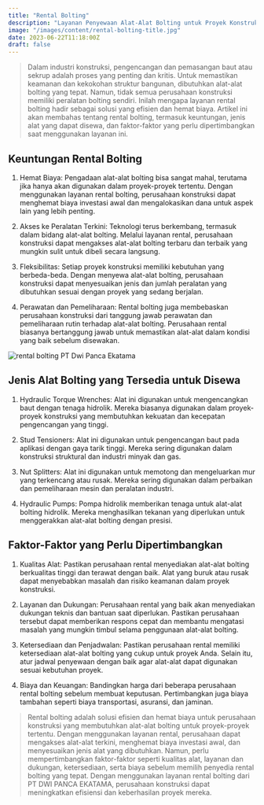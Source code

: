 ```yaml
---
title: "Rental Bolting"
description: "Layanan Penyewaan Alat-Alat Bolting untuk Proyek Konstruksi"
image: "/images/content/rental-bolting-title.jpg"
date: 2023-06-22T11:18:00Z
draft: false
---
```



>Dalam industri konstruksi, pengencangan dan pemasangan baut atau sekrup adalah proses yang penting dan kritis. Untuk memastikan keamanan dan kekokohan struktur bangunan, dibutuhkan alat-alat bolting yang tepat. Namun, tidak semua perusahaan konstruksi memiliki peralatan bolting sendiri. Inilah mengapa layanan rental bolting hadir sebagai solusi yang efisien dan hemat biaya. Artikel ini akan membahas tentang rental bolting, termasuk keuntungan, jenis alat yang dapat disewa, dan faktor-faktor yang perlu dipertimbangkan saat menggunakan layanan ini.

## Keuntungan Rental Bolting

1.  Hemat Biaya: Pengadaan alat-alat bolting bisa sangat mahal, terutama jika hanya akan digunakan dalam proyek-proyek tertentu. Dengan menggunakan layanan rental bolting, perusahaan konstruksi dapat menghemat biaya investasi awal dan mengalokasikan dana untuk aspek lain yang lebih penting.

2.  Akses ke Peralatan Terkini: Teknologi terus berkembang, termasuk dalam bidang alat-alat bolting. Melalui layanan rental, perusahaan konstruksi dapat mengakses alat-alat bolting terbaru dan terbaik yang mungkin sulit untuk dibeli secara langsung.

3.  Fleksibilitas: Setiap proyek konstruksi memiliki kebutuhan yang berbeda-beda. Dengan menyewa alat-alat bolting, perusahaan konstruksi dapat menyesuaikan jenis dan jumlah peralatan yang dibutuhkan sesuai dengan proyek yang sedang berjalan.

4.  Perawatan dan Pemeliharaan: Rental bolting juga membebaskan perusahaan konstruksi dari tanggung jawab perawatan dan pemeliharaan rutin terhadap alat-alat bolting. Perusahaan rental biasanya bertanggung jawab untuk memastikan alat-alat dalam kondisi yang baik sebelum disewakan.

![rental bolting PT Dwi Panca Ekatama](/images/content/rental-bolting-dwi-panca.jpg "rental bolting PT Dwi Panca Ekatama")

## Jenis Alat Bolting yang Tersedia untuk Disewa

1.  Hydraulic Torque Wrenches: Alat ini digunakan untuk mengencangkan baut dengan tenaga hidrolik. Mereka biasanya digunakan dalam proyek-proyek konstruksi yang membutuhkan kekuatan dan kecepatan pengencangan yang tinggi.

2.  Stud Tensioners: Alat ini digunakan untuk pengencangan baut pada aplikasi dengan gaya tarik tinggi. Mereka sering digunakan dalam konstruksi struktural dan industri minyak dan gas.

3.  Nut Splitters: Alat ini digunakan untuk memotong dan mengeluarkan mur yang terkencang atau rusak. Mereka sering digunakan dalam perbaikan dan pemeliharaan mesin dan peralatan industri.

4.  Hydraulic Pumps: Pompa hidrolik memberikan tenaga untuk alat-alat bolting hidrolik. Mereka menghasilkan tekanan yang diperlukan untuk menggerakkan alat-alat bolting dengan presisi.

## Faktor-Faktor yang Perlu Dipertimbangkan

1.  Kualitas Alat: Pastikan perusahaan rental menyediakan alat-alat bolting berkualitas tinggi dan terawat dengan baik. Alat yang buruk atau rusak dapat menyebabkan masalah dan risiko keamanan dalam proyek konstruksi.

2.  Layanan dan Dukungan: Perusahaan rental yang baik akan menyediakan dukungan teknis dan bantuan saat diperlukan. Pastikan perusahaan tersebut dapat memberikan respons cepat dan membantu mengatasi masalah yang mungkin timbul selama penggunaan alat-alat bolting.

3.  Ketersediaan dan Penjadwalan: Pastikan perusahaan rental memiliki ketersediaan alat-alat bolting yang cukup untuk proyek Anda. Selain itu, atur jadwal penyewaan dengan baik agar alat-alat dapat digunakan sesuai kebutuhan proyek.

4.  Biaya dan Keuangan: Bandingkan harga dari beberapa perusahaan rental bolting sebelum membuat keputusan. Pertimbangkan juga biaya tambahan seperti biaya transportasi, asuransi, dan jaminan.

>Rental bolting adalah solusi efisien dan hemat biaya untuk perusahaan konstruksi yang membutuhkan alat-alat bolting untuk proyek-proyek tertentu. Dengan menggunakan layanan rental, perusahaan dapat mengakses alat-alat terkini, menghemat biaya investasi awal, dan menyesuaikan jenis alat yang dibutuhkan. Namun, perlu mempertimbangkan faktor-faktor seperti kualitas alat, layanan dan dukungan, ketersediaan, serta biaya sebelum memilih penyedia rental bolting yang tepat. Dengan menggunakan layanan rental bolting dari PT DWI PANCA EKATAMA, perusahaan konstruksi dapat meningkatkan efisiensi dan keberhasilan proyek mereka.